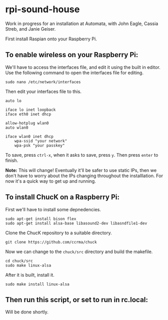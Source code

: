 # rpi-sound-house
Work in progress for an installation at Automata, with John Eagle, Cassia Streb, and Janie Geiser.

First install Raspian onto your Raspberry Pi.

To enable wireless on your Raspberry Pi:
----------------------------------------

We'll have to access the interfaces file, and edit it using the built in editor. Use the following command to open the interfaces file for editing.

    sudo nano /etc/network/interfaces

Then edit your interfaces file to this.

    auto lo

    iface lo inet loopback
    iface eth0 inet dhcp

    allow-hotplug wlan0
    auto wlan0

    iface wlan0 inet dhcp
        wpa-ssid "your network"
        wpa-psk "your passkey"

To save, press `ctrl-x`, when it asks to save, press `y`. Then press `enter` to finish.

**Note:** This will change! Eventually it'll be safer to use static IPs, then we don't have to worry about the IPs changing throughout the installlation. For now it's a quick way to get up and running.

To install ChucK on a Raspberry Pi:
-----------------------------------

First we'll have to install some depnedencies.

    sudo apt-get install bison flex
    sudo apt-get install alsa-base libasound2-dev libasndfile1-dev

Clone the ChucK repository to a suitable directory.

    git clone https://github.com/ccrma/chuck

Now we can change to the `chuck/src` directory and build the makefile.

    cd chuck/src
    sudo make linux-alsa

After it is built, install it.

    sudo make install linux-alsa

Then run this script, or set to run in rc.local:
------------------------------------------------

Will be done shortly.
